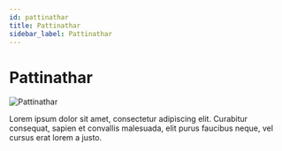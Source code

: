 ```yaml
---
id: pattinathar
title: Pattinathar
sidebar_label: Pattinathar
---
```


# Pattinathar

![Pattinathar](/img/exampleimg.png)


Lorem ipsum dolor sit amet, consectetur adipiscing elit. Curabitur consequat, sapien et convallis malesuada, elit purus faucibus neque, vel cursus erat lorem a justo.

